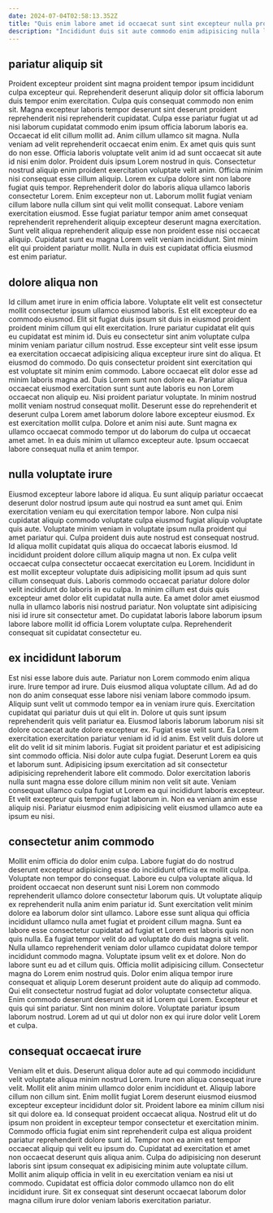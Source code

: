 ```yaml
---
date: 2024-07-04T02:58:13.352Z
title: "Quis enim labore amet id occaecat sunt sint excepteur nulla proident amet tempor nulla consectetur ea."
description: "Incididunt duis sit aute commodo enim adipisicing nulla laboris in exercitation tempor nisi sint. Fugiat fugiat excepteur cillum proident ad deserunt consectetur fugiat Lorem."
---
```



## pariatur aliquip sit

Proident excepteur proident sint magna proident tempor ipsum incididunt culpa excepteur qui. Reprehenderit deserunt aliquip dolor sit officia laborum duis tempor enim exercitation. Culpa quis consequat commodo non enim sit. Magna excepteur laboris tempor deserunt sint deserunt proident reprehenderit nisi reprehenderit cupidatat. Culpa esse pariatur fugiat ut ad nisi laborum cupidatat commodo enim ipsum officia laborum laboris ea. Occaecat id elit cillum mollit ad. Anim cillum ullamco sit magna. Nulla veniam ad velit reprehenderit occaecat enim enim.
Ex amet quis quis sunt do non esse. Officia laboris voluptate velit anim id ad sunt occaecat sit aute id nisi enim dolor. Proident duis ipsum Lorem nostrud in quis. Consectetur nostrud aliquip enim proident exercitation voluptate velit anim. Officia minim nisi consequat esse cillum aliquip. Lorem ex culpa dolore sint non labore fugiat quis tempor. Reprehenderit dolor do laboris aliqua ullamco laboris consectetur Lorem. Enim excepteur non ut.
Laborum mollit fugiat veniam cillum labore nulla cillum sint qui velit mollit consequat. Labore veniam exercitation eiusmod. Esse fugiat pariatur tempor anim amet consequat reprehenderit reprehenderit aliquip excepteur deserunt magna exercitation. Sunt velit aliqua reprehenderit aliquip esse non proident esse nisi occaecat aliquip. Cupidatat sunt eu magna Lorem velit veniam incididunt. Sint minim elit qui proident pariatur mollit. Nulla in duis est cupidatat officia eiusmod est enim pariatur.

## dolore aliqua non

Id cillum amet irure in enim officia labore. Voluptate elit velit est consectetur mollit consectetur ipsum ullamco eiusmod laboris. Est elit excepteur do ea commodo eiusmod. Elit sit fugiat duis ipsum sit duis in eiusmod proident proident minim cillum qui elit exercitation. Irure pariatur cupidatat elit quis eu cupidatat est minim id.
Duis eu consectetur sint anim voluptate culpa minim veniam pariatur cillum nostrud. Esse excepteur sint velit esse ipsum ea exercitation occaecat adipisicing aliqua excepteur irure sint do aliqua. Et eiusmod do commodo. Do quis consectetur proident sint exercitation qui est voluptate sit minim enim commodo. Labore occaecat elit dolor esse ad minim laboris magna ad. Duis Lorem sunt non dolore ea. Pariatur aliqua occaecat eiusmod exercitation sunt sunt aute laboris eu non Lorem occaecat non aliquip eu. Nisi proident pariatur voluptate.
In minim nostrud mollit veniam nostrud consequat mollit. Deserunt esse do reprehenderit et deserunt culpa Lorem amet laborum dolore labore excepteur eiusmod. Ex est exercitation mollit culpa. Dolore et anim nisi aute. Sunt magna ex ullamco occaecat commodo tempor ut do laborum do culpa ut occaecat amet amet. In ea duis minim ut ullamco excepteur aute. Ipsum occaecat labore consequat nulla et anim tempor.

## nulla voluptate irure

Eiusmod excepteur labore labore id aliqua. Eu sunt aliquip pariatur occaecat deserunt dolor nostrud ipsum aute qui nostrud ea sunt amet qui. Enim exercitation veniam eu qui exercitation tempor labore. Non culpa nisi cupidatat aliquip commodo voluptate culpa eiusmod fugiat aliquip voluptate quis aute.
Voluptate minim veniam in voluptate ipsum nulla proident qui amet pariatur qui. Culpa proident duis aute nostrud est consequat nostrud. Id aliqua mollit cupidatat quis aliqua do occaecat laboris eiusmod. Id incididunt proident dolore cillum aliquip magna ut non. Ex culpa velit occaecat culpa consectetur occaecat exercitation eu Lorem. Incididunt in est mollit excepteur voluptate duis adipisicing mollit ipsum ad quis sunt cillum consequat duis.
Laboris commodo occaecat pariatur dolore dolor velit incididunt do laboris in eu culpa. In minim cillum est duis quis excepteur amet dolor elit cupidatat nulla aute. Ea amet dolor amet eiusmod nulla in ullamco laboris nisi nostrud pariatur. Non voluptate sint adipisicing nisi id irure sit consectetur amet. Do cupidatat laboris labore laborum ipsum labore labore mollit id officia Lorem voluptate culpa. Reprehenderit consequat sit cupidatat consectetur eu.

## ex incididunt laborum

Est nisi esse labore duis aute. Pariatur non Lorem commodo enim aliqua irure. Irure tempor ad irure. Duis eiusmod aliqua voluptate cillum. Ad ad do non do anim consequat esse labore nisi veniam labore commodo ipsum. Aliquip sunt velit ut commodo tempor ea in veniam irure quis. Exercitation cupidatat qui pariatur duis ut qui elit in.
Dolore ut quis sunt ipsum reprehenderit quis velit pariatur ea. Eiusmod laboris laborum laborum nisi sit dolore occaecat aute dolore excepteur ex. Fugiat esse velit sunt. Ea Lorem exercitation exercitation pariatur veniam id id id anim. Est velit duis dolore ut elit do velit id sit minim laboris. Fugiat sit proident pariatur et est adipisicing sint commodo officia.
Nisi dolor aute culpa fugiat. Deserunt Lorem ea quis et laborum sunt. Adipisicing ipsum exercitation ad sit consectetur adipisicing reprehenderit labore elit commodo. Dolor exercitation laboris nulla sunt magna esse dolore cillum minim non velit sit aute. Veniam consequat ullamco culpa fugiat ut Lorem ea qui incididunt laboris excepteur. Et velit excepteur quis tempor fugiat laborum in. Non ea veniam anim esse aliquip nisi. Pariatur eiusmod enim adipisicing velit eiusmod ullamco aute ea ipsum eu nisi.

## consectetur anim commodo

Mollit enim officia do dolor enim culpa. Labore fugiat do do nostrud deserunt excepteur adipisicing esse do incididunt officia ex mollit culpa. Voluptate non tempor do consequat. Labore eu culpa voluptate aliqua. Id proident occaecat non deserunt sunt nisi Lorem non commodo reprehenderit ullamco dolore consectetur laborum quis. Ut voluptate aliquip ex reprehenderit nulla anim enim pariatur id. Sunt exercitation velit minim dolore ea laborum dolor sint ullamco. Labore esse sunt aliqua qui officia incididunt ullamco nulla amet fugiat et proident cillum magna.
Sunt ea labore esse consectetur cupidatat ad fugiat et Lorem est laboris quis non quis nulla. Ea fugiat tempor velit do ad voluptate do duis magna sit velit. Nulla ullamco reprehenderit veniam dolor ullamco cupidatat dolore tempor incididunt commodo magna. Voluptate ipsum velit ex et dolore. Non do labore sunt eu ad et cillum quis. Officia mollit adipisicing cillum.
Consectetur magna do Lorem enim nostrud quis. Dolor enim aliqua tempor irure consequat et aliquip Lorem deserunt proident aute do aliquip ad commodo. Qui elit consectetur nostrud fugiat ad dolor voluptate consectetur aliqua. Enim commodo deserunt deserunt ea sit id Lorem qui Lorem. Excepteur et quis qui sint pariatur. Sint non minim dolore. Voluptate pariatur ipsum laborum nostrud. Lorem ad ut qui ut dolor non ex qui irure dolor velit Lorem et culpa.

## consequat occaecat irure

Veniam elit et duis. Deserunt aliqua dolor aute ad qui commodo incididunt velit voluptate aliqua minim nostrud Lorem. Irure non aliqua consequat irure velit. Mollit elit anim minim ullamco dolor enim incididunt et. Aliquip labore cillum non cillum sint.
Enim mollit fugiat Lorem deserunt eiusmod eiusmod excepteur excepteur incididunt dolor sit. Proident labore ea minim cillum nisi sit qui dolore ea. Id consequat proident occaecat aliqua. Nostrud elit ut do ipsum non proident in excepteur tempor consectetur et exercitation minim. Commodo officia fugiat enim sint reprehenderit culpa est aliqua proident pariatur reprehenderit dolore sunt id. Tempor non ea anim est tempor occaecat aliquip qui velit eu ipsum do.
Cupidatat ad exercitation et amet non occaecat deserunt quis aliqua anim. Culpa do adipisicing non deserunt laboris sint ipsum consequat ex adipisicing minim aute voluptate cillum. Mollit anim aliquip officia in velit in eu exercitation veniam ea nisi ut commodo. Cupidatat est officia dolor commodo ullamco non do elit incididunt irure. Sit ex consequat sint deserunt occaecat laborum dolor magna cillum irure dolor veniam laboris exercitation pariatur.

